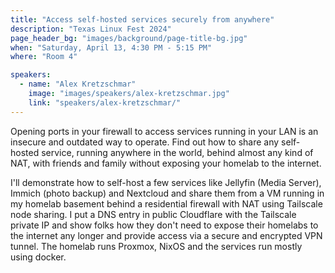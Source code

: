 ```yaml
---
title: "Access self-hosted services securely from anywhere"
description: "Texas Linux Fest 2024"
page_header_bg: "images/background/page-title-bg.jpg"
when: "Saturday, April 13, 4:30 PM - 5:15 PM"
where: "Room 4"

speakers:
  - name: "Alex Kretzschmar"
    image: "images/speakers/alex-kretzschmar.jpg"
    link: "speakers/alex-kretzschmar/"
---
```


Opening ports in your firewall to access services running in your LAN is an
insecure and outdated way to operate. Find out how to share any self-hosted
service, running anywhere in the world, behind almost any kind of NAT, with
friends and family without exposing your homelab to the internet.

I'll demonstrate how to self-host a few services like Jellyfin (Media Server),
Immich (photo backup) and Nextcloud and share them from a VM running in my
homelab basement behind a residential firewall with NAT using Tailscale node
sharing. I put a DNS entry in public Cloudflare with the Tailscale private IP
and show folks how they don't need to expose their homelabs to the internet any
longer and provide access via a secure and encrypted VPN tunnel. The homelab
runs Proxmox, NixOS and the services run mostly using docker.
